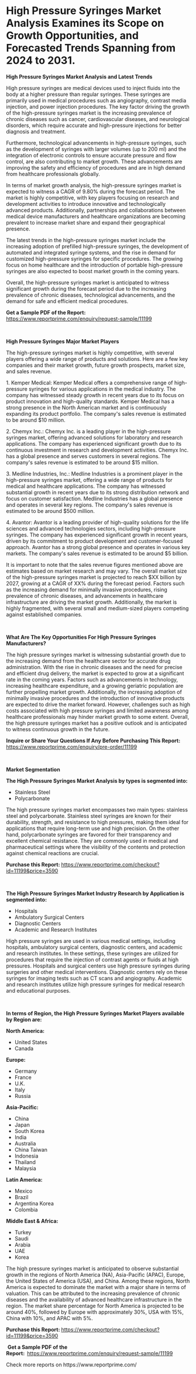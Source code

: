 <p><h1>High Pressure Syringes Market Analysis Examines its Scope on Growth Opportunities, and Forecasted Trends Spanning from 2024 to 2031.</h1></p><p><strong>High Pressure Syringes Market Analysis and Latest Trends</strong></p>
<p><p>High pressure syringes are medical devices used to inject fluids into the body at a higher pressure than regular syringes. These syringes are primarily used in medical procedures such as angiography, contrast media injection, and power injection procedures. The key factor driving the growth of the high-pressure syringes market is the increasing prevalence of chronic diseases such as cancer, cardiovascular diseases, and neurological disorders, which require accurate and high-pressure injections for better diagnosis and treatment.</p><p>Furthermore, technological advancements in high-pressure syringes, such as the development of syringes with larger volumes (up to 200 ml) and the integration of electronic controls to ensure accurate pressure and flow control, are also contributing to market growth. These advancements are improving the safety and efficiency of procedures and are in high demand from healthcare professionals globally.</p><p>In terms of market growth analysis, the high-pressure syringes market is expected to witness a CAGR of 9.80% during the forecast period. The market is highly competitive, with key players focusing on research and development activities to introduce innovative and technologically advanced products. Additionally, partnerships and collaborations between medical device manufacturers and healthcare organizations are becoming prevalent to increase market share and expand their geographical presence.</p><p>The latest trends in the high-pressure syringes market include the increasing adoption of prefilled high-pressure syringes, the development of automated and integrated syringe systems, and the rise in demand for customized high-pressure syringes for specific procedures. The growing focus on home healthcare and the introduction of portable high-pressure syringes are also expected to boost market growth in the coming years.</p><p>Overall, the high-pressure syringes market is anticipated to witness significant growth during the forecast period due to the increasing prevalence of chronic diseases, technological advancements, and the demand for safe and efficient medical procedures.</p></p>
<p><strong>Get a Sample PDF of the Report:&nbsp;</strong> <a href="https://www.reportprime.com/enquiry/request-sample/11199">https://www.reportprime.com/enquiry/request-sample/11199</a></p>
<p>&nbsp;</p>
<p><strong>High Pressure Syringes Major Market Players</strong></p>
<p><p>The high-pressure syringes market is highly competitive, with several players offering a wide range of products and solutions. Here are a few key companies and their market growth, future growth prospects, market size, and sales revenue.</p><p>1. Kemper Medical: Kemper Medical offers a comprehensive range of high-pressure syringes for various applications in the medical industry. The company has witnessed steady growth in recent years due to its focus on product innovation and high-quality standards. Kemper Medical has a strong presence in the North American market and is continuously expanding its product portfolio. The company's sales revenue is estimated to be around $10 million.</p><p>2. Chemyx Inc.: Chemyx Inc. is a leading player in the high-pressure syringes market, offering advanced solutions for laboratory and research applications. The company has experienced significant growth due to its continuous investment in research and development activities. Chemyx Inc. has a global presence and serves customers in several regions. The company's sales revenue is estimated to be around $15 million.</p><p>3. Medline Industries, Inc.: Medline Industries is a prominent player in the high-pressure syringes market, offering a wide range of products for medical and healthcare applications. The company has witnessed substantial growth in recent years due to its strong distribution network and focus on customer satisfaction. Medline Industries has a global presence and operates in several key regions. The company's sales revenue is estimated to be around $500 million.</p><p>4. Avantor: Avantor is a leading provider of high-quality solutions for the life sciences and advanced technologies sectors, including high-pressure syringes. The company has experienced significant growth in recent years, driven by its commitment to product development and customer-focused approach. Avantor has a strong global presence and operates in various key markets. The company's sales revenue is estimated to be around $5 billion.</p><p>It is important to note that the sales revenue figures mentioned above are estimates based on market research and may vary. The overall market size of the high-pressure syringes market is projected to reach $XX billion by 2027, growing at a CAGR of XX% during the forecast period. Factors such as the increasing demand for minimally invasive procedures, rising prevalence of chronic diseases, and advancements in healthcare infrastructure are driving the market growth. Additionally, the market is highly fragmented, with several small and medium-sized players competing against established companies.</p></p>
<p>&nbsp;</p>
<p><strong>What Are The Key Opportunities For High Pressure Syringes Manufacturers?</strong></p>
<p><p>The high pressure syringes market is witnessing substantial growth due to the increasing demand from the healthcare sector for accurate drug administration. With the rise in chronic diseases and the need for precise and efficient drug delivery, the market is expected to grow at a significant rate in the coming years. Factors such as advancements in technology, increasing healthcare expenditure, and a growing geriatric population are further propelling market growth. Additionally, the increasing adoption of minimally invasive procedures and the introduction of innovative products are expected to drive the market forward. However, challenges such as high costs associated with high pressure syringes and limited awareness among healthcare professionals may hinder market growth to some extent. Overall, the high pressure syringes market has a positive outlook and is anticipated to witness continuous growth in the future.</p></p>
<p><strong>Inquire or Share Your Questions If Any Before Purchasing This Report:</strong> <a href="https://www.reportprime.com/enquiry/pre-order/11199">https://www.reportprime.com/enquiry/pre-order/11199</a></p>
<p>&nbsp;</p>
<p><strong>Market Segmentation</strong></p>
<p><strong>The High Pressure Syringes Market Analysis by types is segmented into:</strong></p>
<p><ul><li>Stainless Steel</li><li>Polycarbonate</li></ul></p>
<p><p>The high pressure syringes market encompasses two main types: stainless steel and polycarbonate. Stainless steel syringes are known for their durability, strength, and resistance to high pressures, making them ideal for applications that require long-term use and high precision. On the other hand, polycarbonate syringes are favored for their transparency and excellent chemical resistance. They are commonly used in medical and pharmaceutical settings where the visibility of the contents and protection against chemical reactions are crucial.</p></p>
<p><strong>Purchase this Report:&nbsp;</strong><a href="https://www.reportprime.com/checkout?id=11199&price=3590">https://www.reportprime.com/checkout?id=11199&price=3590</a></p>
<p>&nbsp;</p>
<p><strong>The High Pressure Syringes Market Industry Research by Application is segmented into:</strong></p>
<p><ul><li>Hospitals</li><li>Ambulatory Surgical Centers</li><li>Diagnostic Centers</li><li>Academic and Research Institutes</li></ul></p>
<p><p>High pressure syringes are used in various medical settings, including hospitals, ambulatory surgical centers, diagnostic centers, and academic and research institutes. In these settings, these syringes are utilized for procedures that require the injection of contrast agents or fluids at high pressures. Hospitals and surgical centers use high pressure syringes during surgeries and other medical interventions. Diagnostic centers rely on these syringes for imaging tests such as CT scans and angiography. Academic and research institutes utilize high pressure syringes for medical research and educational purposes.</p></p>
<p>&nbsp;</p>
<p><strong>In terms of Region, the High Pressure Syringes Market Players available by Region are:</strong></p>
<p>
    <p> <strong> North America: </strong>
        <ul>
            <li>United States</li>
            <li>Canada</li>
        </ul>
        </p> 
    <p> <strong> Europe: </strong>
        <ul>
            <li>Germany</li>
            <li>France</li>
            <li>U.K.</li>
            <li>Italy</li>
            <li>Russia</li>
        </ul>
        </p> 
    <p> <strong> Asia-Pacific: </strong>
        <ul>
            <li>China</li>
            <li>Japan</li>
            <li>South Korea</li>
            <li>India</li>
            <li>Australia</li>
            <li>China Taiwan</li>
            <li>Indonesia</li>
            <li>Thailand</li>
            <li>Malaysia</li>
        </ul>
        </p> 
    <p> <strong> Latin America: </strong>
        <ul>
            <li>Mexico</li>
            <li>Brazil</li>
            <li>Argentina Korea</li>
            <li>Colombia</li>
        </ul>
        </p> 
    <p> <strong> Middle East & Africa: </strong>
        <ul>
            <li>Turkey</li>
            <li>Saudi</li>
            <li>Arabia</li>
            <li>UAE</li>
            <li>Korea</li>
        </ul>
    </p>
    </p>
<p><p>The high pressure syringes market is anticipated to observe substantial growth in the regions of North America (NA), Asia-Pacific (APAC), Europe, the United States of America (USA), and China. Among these regions, North America is expected to dominate the market with a major share in terms of valuation. This can be attributed to the increasing prevalence of chronic diseases and the availability of advanced healthcare infrastructure in the region. The market share percentage for North America is projected to be around 40%, followed by Europe with approximately 30%, USA with 15%, China with 10%, and APAC with 5%.</p></p>
<p><strong>Purchase this Report: </strong><a href="https://www.reportprime.com/checkout?id=11199&price=3590">https://www.reportprime.com/checkout?id=11199&price=3590</a></p>
<p>&nbsp;<strong>Get a Sample PDF of the Report:&nbsp;&nbsp;</strong><a href="https://www.reportprime.com/enquiry/request-sample/11199">https://www.reportprime.com/enquiry/request-sample/11199</a></p>
<p><strong></strong></p>
<p>Check more reports on https://www.reportprime.com/</p>